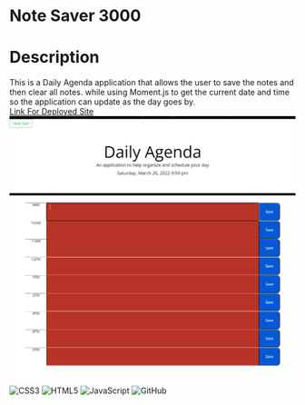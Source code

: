 # Note Saver 3000 # 
# Description 
This is a Daily Agenda application that allows the user to save the notes and then clear all notes.
while using Moment.js to get the current date and time so the application can update as the day goes by. \
[Link For Deployed Site](https://cyrescooper.github.io/work-day/)\
![Image](./images/index.PNG)\
![CSS3](https://img.shields.io/badge/css3-%231572B6.svg?logo=css3&logoColor=white&style=plastic)
![HTML5](https://img.shields.io/badge/html5-%23E34F26.svg?logo=html5&logoColor=white&style=plastic)
![JavaScript](https://img.shields.io/badge/javascript-%23323330.svg?logo=javascript&logoColor=%23F7DF1E&style=plastic)
![GitHub](https://img.shields.io/badge/github-%23121011.svg?logo=github&logoColor=white&style=plastic)